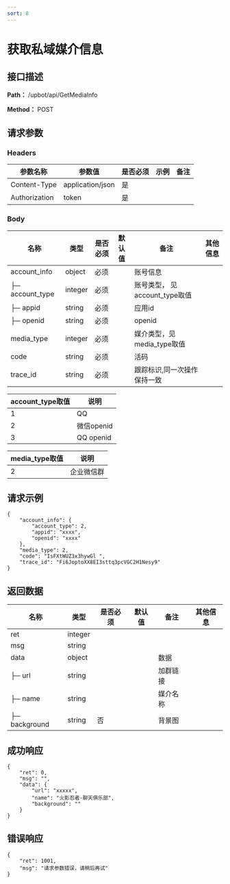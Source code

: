 ```yaml
---
sort: 8
---
```


# 获取私域媒介信息

## 接口描述

**Path：** /upbot/api/GetMediaInfo

**Method：** POST


## 请求参数

### Headers

| 参数名称          | 参数值              | 是否必须 | 示例 | 备注 |
|---------------|------------------|------|----|----|
| Content-Type  | application/json | 是    |    |    |
| Authorization | token            | 是    |    |    |    |

### Body

| 名称                   | 类型         | 是否必须 | 默认值 | 备注                        | 其他信息                                         |
|----------------------|------------|------|-----|---------------------------|----------------------------------------------|
| account_info                  | object    | 必须   |     | 账号信息                    |                                              |
| ├─  account_type  |  integer   | 必须   |     | 账号类型， 见account_type取值     |          |
| ├─  appid  |   string  | 必须   |     |   应用id     |          |
| ├─  openid  |   string  | 必须   |     |   openid     |          |
| media_type                  | integer    | 必须   |    | 媒介类型，见media_type取值      |             |
| code                  | string    | 必须   |    | 活码         |              |
| trace_id              |   string  | 必须   |    | 跟踪标识,同一次操作保持一致   |       ||

| account_type取值    | 说明    |
|----------------------|------------|
|  1 | QQ |
|  2 | 微信openid |
|  3 | QQ openid |

| media_type取值    | 说明    |
|----------------------|------------|
|  2 | 企业微信群 |


## 请求示例
```
{
    "account_info": {
        "account_type": 2,
        "appid": "xxxx",
        "openid": "xxxx"
    },
    "media_type": 2,
    "code": "IsFXtWUZ3x3hywGl ",
    "trace_id": "Fi6JoptoXX8EI3sttq3pcVGC2H1Nesy9"
}
```

## 返回数据

| 名称  | 类型      | 是否必须 | 默认值 | 备注 | 其他信息          |
|-----|---------|------|-----|----|---------------|
| ret | integer |   |     |    |  |
| msg | string  |   |     |    |               |
| data | object  |   |     | 数据 |               |
| ├─ url | string  |   |     |   加群链接 |               |
| ├─ name          | string    |   |     | 媒介名称             |                                              |
| ├─ background        | string    | 否 |     |  背景图              |                                              ||


## 成功响应
```
{
    "ret": 0,
    "msg": "",
    "data": {
        "url": "xxxxx",
        "name": "火影忍者-聊天俱乐部",
        "background": ""
    }
}
```

## 错误响应
```
{
    "ret": 1001,
    "msg": "请求参数错误，请稍后再试"
}
```

